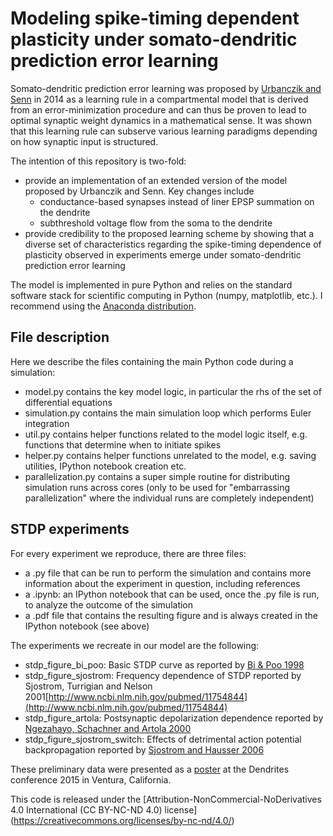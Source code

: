 # Modeling spike-timing dependent plasticity under somato-dendritic prediction error learning

Somato-dendritic prediction error learning was proposed by [Urbanczik and Senn](http://www.ncbi.nlm.nih.gov/pubmed/24507189) in 2014 as a learning rule in a compartmental model that is derived from an error-minimization procedure and can thus be proven to lead to optimal synaptic weight dynamics in a mathematical sense. It was shown that this learning rule can subserve various learning paradigms depending on how synaptic input is structured. 

The intention of this repository is two-fold:
* provide an implementation of an extended version of the model proposed by Urbanczik and Senn. Key changes include
  * conductance-based synapses instead of liner EPSP summation on the dendrite
  * subthreshold voltage flow from the soma to the dendrite
* provide credibility to the proposed learning scheme by showing that a diverse set of characteristics regarding the spike-timing dependence of plasticity observed in experiments emerge under somato-dendritic prediction error learning

The model is implemented in pure Python and relies on the standard software stack for scientific computing in Python (numpy, matplotlib, etc.). I recommend using the [Anaconda distribution](https://store.continuum.io/cshop/anaconda/).

## File description
Here we describe the files containing the main Python code during a simulation:
* model.py contains the key model logic, in particular the rhs of the set of differential equations
* simulation.py contains the main simulation loop which performs Euler integration
* util.py contains helper functions related to the model logic itself, e.g. functions that determine when to initiate spikes
* helper.py contains helper functions unrelated to the model, e.g. saving utilities, IPython notebook creation etc.
* parallelization.py contains a super simple routine for distributing simulation runs across cores (only to be used for "embarrassing parallelization" where the individual runs are completely independent)

## STDP experiments
For every experiment we reproduce, there are three files: 
* a .py file that can be run to perform the simulation and contains more information about the experiment in question, including references
* a .ipynb: an IPython notebook that can be used, once the .py file is run, to analyze the outcome of the simulation
* a .pdf file that contains the resulting figure and is always created in the IPython notebook (see above)

The experiments we recreate in our model are the following:
* stdp_figure_bi_poo: Basic STDP curve as reported by [Bi & Poo 1998](http://www.ncbi.nlm.nih.gov/pubmed/9852584)
* stdp_figure_sjostrom: Frequency dependence of STDP reported by Sjostrom, Turrigian and Nelson 2001[http://www.ncbi.nlm.nih.gov/pubmed/11754844](http://www.ncbi.nlm.nih.gov/pubmed/11754844)
* stdp_figure_artola: Postsynaptic depolarization dependence reported by [Ngezahayo, Schachner and Artola 2000](http://www.ncbi.nlm.nih.gov/pubmed/10729325)
* stdp_figure_sjostrom_switch: Effects of detrimental action potential backpropagation reported by [Sjostrom and Hausser 2006](http://www.ncbi.nlm.nih.gov/pubmed/16846857)

These preliminary data were presented as a [poster](http://dspicher.github.io/pages/dendrites15.html) at the Dendrites conference 2015 in Ventura, California.

This code is released under the [Attribution-NonCommercial-NoDerivatives 4.0 International (CC BY-NC-ND 4.0) license]
(https://creativecommons.org/licenses/by-nc-nd/4.0/)
